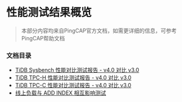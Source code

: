 # 性能测试结果概览
> 本部分内容均来自PingCAP官方文档，如需更详细的信息，可参考PingCAP帮助文档

### 文档目录
- [TiDB Sysbench 性能对比测试报告 - v4.0 对比 v3.0](https://docs.pingcap.com/zh/tidb/v4.0/benchmark-sysbench-v4-vs-v3) 
- [TiDB TPC-H 性能对比测试报告 - v4.0 对比 v3.0](https://docs.pingcap.com/zh/tidb/v4.0/v4.0-performance-benchmarking-with-tpch)
- [TiDB TPC-C 性能对比测试报告 - v4.0 对比 v3.0](https://docs.pingcap.com/zh/tidb/v4.0/v4.0-performance-benchmarking-with-tpcc)
- [线上负载与 ADD INDEX 相互影响测试](https://docs.pingcap.com/zh/tidb/v4.0/online-workloads-and-add-index-operations)
